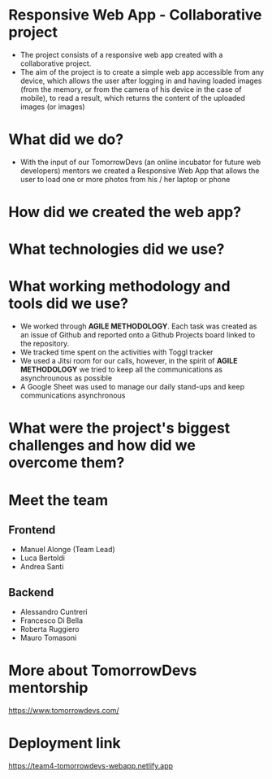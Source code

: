 # Responsive Web App - Collaborative project

* The project consists of a responsive web app created with a collaborative project.
* The aim of the project is to create a simple web app accessible from any device, which allows the user after logging in and having loaded images (from the memory, or from the camera of his device in the case of mobile), to read a result, which returns the content of the uploaded images (or images)

# What did we do?

* With the input of our TomorrowDevs (an online incubator for future web developers) mentors we created a Responsive Web App that allows the user to load one or more photos from his / her laptop or phone 

# How did we created the web app?

# What technologies did we use?

# What working methodology and tools did we use?

* We worked through **AGILE METHODOLOGY**. Each task was created as an issue of Github and reported onto a Github Projects board linked to the repository.
* We tracked time spent on the activities with Toggl tracker
* We used a Jitsi room for our calls, however, in the spirit of **AGILE METHODOLOGY** we tried to keep all the communications as asynchrounous as possible
* A Google Sheet was used to manage our daily stand-ups and keep communications asynchronous

# What were the project's biggest challenges and how did we overcome them?

# Meet the team

## Frontend

* Manuel Alonge (Team Lead)
* Luca Bertoldi
* Andrea Santi

## Backend

* Alessandro Cuntreri
* Francesco Di Bella
* Roberta Ruggiero 
* Mauro Tomasoni

# More about TomorrowDevs mentorship

https://www.tomorrowdevs.com/

# Deployment link

https://team4-tomorrowdevs-webapp.netlify.app



